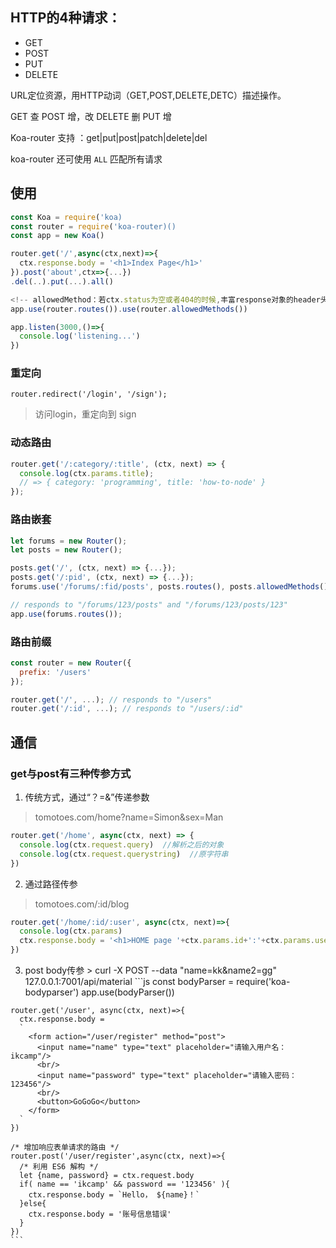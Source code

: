 ## HTTP的4种请求：
- GET
- POST
- PUT
- DELETE

URL定位资源，用HTTP动词（GET,POST,DELETE,DETC）描述操作。

GET 查
POST 增，改
DELETE 删
PUT 增

Koa-router 支持 ：get|put|post|patch|delete|del 

koa-router 还可使用 `ALL` 匹配所有请求

## 使用
```js
const Koa = require('koa)
const router = require('koa-router)()
const app = new Koa()

router.get('/',async(ctx,next)=>{
  ctx.response.body = '<h1>Index Page</h1>'
}).post('about',ctx=>{...})
.del(..).put(...).all()

<!-- allowedMethod：若ctx.status为空或者404的时候,丰富response对象的header头 -->
app.use(router.routes()).use(router.allowedMethods())

app.listen(3000,()=>{
  console.log('listening...')
})
```

### 重定向
`router.redirect('/login', '/sign');`
> 访问login，重定向到 sign

### 动态路由
```js
router.get('/:category/:title', (ctx, next) => {
  console.log(ctx.params.title);
  // => { category: 'programming', title: 'how-to-node' }
});
```

### 路由嵌套
```js
let forums = new Router();
let posts = new Router();

posts.get('/', (ctx, next) => {...});
posts.get('/:pid', (ctx, next) => {...});
forums.use('/forums/:fid/posts', posts.routes(), posts.allowedMethods());

// responds to "/forums/123/posts" and "/forums/123/posts/123"
app.use(forums.routes());
```

### 路由前缀
```js
const router = new Router({
  prefix: '/users'
});

router.get('/', ...); // responds to "/users"
router.get('/:id', ...); // responds to "/users/:id"
```

## 通信
### get与post有三种传参方式
  1. 传统方式，通过“？=&”传递参数 
   > tomotoes.com/home?name=Simon&sex=Man
  ```js
  router.get('/home', async(ctx, next) => {
    console.log(ctx.request.query)  //解析之后的对象
    console.log(ctx.request.querystring)  //原字符串
  })
  ```

  2. 通过路径传参 
   > tomotoes.com/:id/blog
  ```js
  router.get('/home/:id/:user', async(ctx, next)=>{
    console.log(ctx.params)
    ctx.response.body = '<h1>HOME page '+ctx.params.id+':'+ctx.params.user+'</h1>'
  })
  ```

  3. post body传参
    > curl -X POST --data "name=kk&name2=gg" 127.0.0.1:7001/api/material
    ```js
    const bodyParser = require('koa-bodyparser')
    app.use(bodyParser()) 
    
    router.get('/user', async(ctx, next)=>{
      ctx.response.body = 
      `
        <form action="/user/register" method="post">
          <input name="name" type="text" placeholder="请输入用户名：ikcamp"/> 
          <br/>
          <input name="password" type="text" placeholder="请输入密码：123456"/>
          <br/> 
          <button>GoGoGo</button>
        </form>
      `
    })

    /* 增加响应表单请求的路由 */
    router.post('/user/register',async(ctx, next)=>{
      /* 利用 ES6 解构 */
      let {name, password} = ctx.request.body
      if( name == 'ikcamp' && password == '123456' ){
        ctx.response.body = `Hello， ${name}！` 
      }else{
        ctx.response.body = '账号信息错误'
      }
    })
    ```